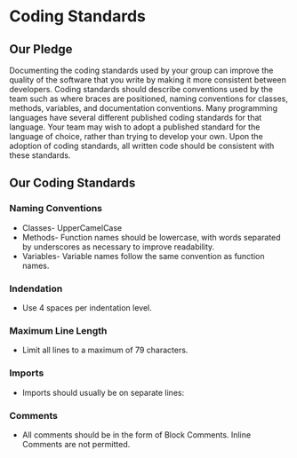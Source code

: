 # Coding Standards

## Our Pledge

Documenting the coding standards used by your group can improve the quality of 
the software that you write by making it more consistent between developers. 
Coding standards should describe conventions used by the team such as where braces 
are positioned, naming conventions for classes, methods, variables, and documentation 
conventions. Many programming languages have several different published coding 
standards for that language. Your team may wish to adopt a published standard for 
the language of choice, rather than trying to develop your own. Upon the adoption 
of coding standards, all written code should be consistent with these standards.


## Our Coding Standards

### Naming Conventions
* Classes- UpperCamelCase
* Methods- Function names should be lowercase, with words separated by underscores as necessary to improve readability.
* Variables- Variable names follow the same convention as function names.

### Indendation
* Use 4 spaces per indentation level.

### Maximum Line Length
* Limit all lines to a maximum of 79 characters.

### Imports
* Imports should usually be on separate lines:

### Comments
* All comments should be in the form of Block Comments. Inline Comments are not permitted.

